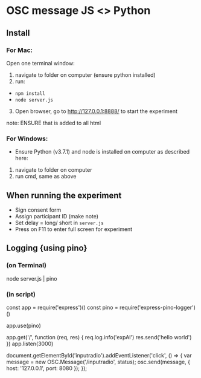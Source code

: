 # OSC message JS <> Python

## Install 
### For Mac:
Open one terminal window:
1. navigate to folder on computer (ensure python installed)
2. run: 
- `npm install`
- `node server.js` 
3. Open browser, go to http://127.0.0.1:8888/ to start the experiment

note: ENSURE that <script src="/js/osc.min.js"></script> is added to all html

### For Windows:
* Ensure Python (v3.7.1) and node is installed on computer as described here: 
1. navigate to folder on computer
2. run cmd, same as above

## When running the experiment
- Sign consent form
- Assign participant ID (make note)
- Set delay = long/ short in `server.js`
- Press on F11 to enter full screen for experiment

## Logging {using pino}
### (on Terminal)
node server.js | pino 
### (in script)
const app = require('express')()
const pino = require('express-pino-logger')()

app.use(pino)

app.get('/', function (req, res) {
req.log.info('expAI')
res.send('hello world')
})
app.listen(3000)

document.getElementById('inputradio').addEventListener('click', () => {
var message = new OSC.Message('/inputradio', status);
osc.send(message, { host: '127.0.0.1', port: 8080 });
});

 


